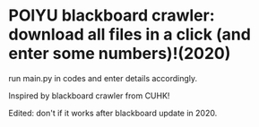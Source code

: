 # POlYU blackboard crawler: download all files in a click (and enter some numbers)!(2020)
run main.py in codes and enter details accordingly.

Inspired by blackboard crawler from CUHK!

Edited: don't if it works after blackboard update in 2020.
